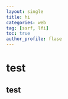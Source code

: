 ```yaml
---
layout: single
title: hi
categories: web
tag: [ssrf, lfi]
toc: true
author_profile: flase
---
```


# test
## test